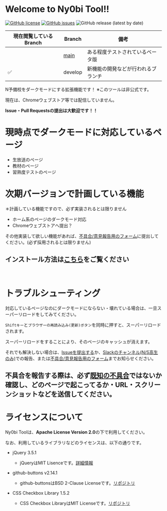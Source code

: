 # Welcome to Ny0bi Tool!!

[![GitHub license](https://img.shields.io/github/license/CoreNion/Ny0bi_Tool?style=plastic)](https://github.com/CoreNion/Ny0bi_Tool/LICENSE) 
[![GitHub issues](https://img.shields.io/github/issues/CoreNion/Ny0bi_Tool?style=plastic)](https://github.com/CoreNion/Ny0bi_Tool/issues)
![GitHub release (latest by date)](https://img.shields.io/github/v/release/CoreNion/Ny0bi_Tool?label=Latest%20Release&style=plastic)

| 現在閲覧しているBranch | Branch                                                   | 備考                           | 
| ---------------------- | -------------------------------------------------------- | ------------------------------ | 
|                        | [main](https://github.com/CoreNion/Ny0bi_Tool/tree/main) | ある程度テストされているベータ版 | 
|         ✅            | develop                                                  | 新機能の開発などが行われるブランチ       | 

N予備校をダークモードにする拡張機能です！ ※このツールは非公式です。

現在は、Chromeウェブストア等では配信していません。

**Issue・Pull Requestsの提出は大歓迎です！！**

# 現時点でダークモードに対応しているページ

- 生放送のぺージ
- 教材のページ
- 習熟度テストのページ

# 次期バージョンで計画している機能
＊計画している機能ですので、必ず実装されるとは限りません
- ホーム系のページのダークモード対応
- Chromeウェブストアへ提出？

その他実装して欲しい機能があれば、[不具合/意見報告用のフォーム](https://forms.gle/o3o4ccZ11Qb6gCiSA)に提出してください。(必ず採用されるとは限りません)

## インストール方法は[こちら](https://github.com/CoreNion/Ny0bi_Tool/wiki/Ny0bi-Tool%E3%81%AE%E3%82%A4%E3%83%B3%E3%82%B9%E3%83%88%E3%83%BC%E3%83%AB%E3%83%BB%E3%82%A2%E3%83%83%E3%83%97%E3%83%87%E3%83%BC%E3%83%88%E6%96%B9%E6%B3%95(%E3%83%95%E3%82%A1%E3%82%A4%E3%83%AB%E6%96%B9%E5%BC%8F))をご覧ください

<br>

# トラブルシューティング

対応しているページなのにダークモードにならない・壊れている場合は、一旦スーパーリロードをしてみてください。

`Shiftキー`と`ブラウザーの再読み込み(更新)ボタン`を同時に押すと、スーパーリロードされます。

スーパーリロードをすることにより、そのページのキャッシュが消えます。

それでも解決しない場合は、[Issueを提出する](https://github.com/CoreNion/Ny0bi_Tool/issues/new/choose)か、[Slackのチャンネル(N/S高生のみ)](https://n-highschool.slack.com/archives/C01UTQK4ZSQ)での報告、または[不具合/意見報告用のフォーム](https://forms.gle/o3o4ccZ11Qb6gCiSA)までお知らせください。

## 不具合を報告する際は、必ず[既知の不具合](https://github.com/CoreNion/Ny0bi_Tool/issues)ではないか確認し、どのページで起こってるか・URL・スクリーンショットなどを送信してください。

# ライセンスについて
Ny0bi Toolは、**Apache License Version 2.0**の下で利用してください。

なお、利用しているライブラリなどのライセンスは、以下の通りです。

- jQuery 3.5.1
  - jQueryはMIT Lisenceです。[詳細情報](https://jquery.org/license/)

- github-buttons v2.14.1
  - github-buttonsはBSD 2-Clause Licenseです。[リポジトリ](https://github.com/ntkme/github-buttons/)

- CSS Checkbox Library 1.5.2
  - CSS Checkbox LibraryはMIT Licenseです。[リポジトリ](https://github.com/hunzaboy/CSS-Checkbox-Library)
